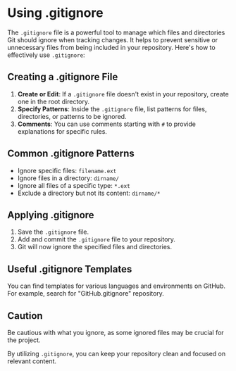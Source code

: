 # Using .gitignore

The `.gitignore` file is a powerful tool to manage which files and directories Git should ignore when tracking changes. It helps to prevent sensitive or unnecessary files from being included in your repository. Here's how to effectively use `.gitignore`:

## Creating a .gitignore File

1. **Create or Edit**: If a `.gitignore` file doesn't exist in your repository, create one in the root directory.
2. **Specify Patterns**: Inside the `.gitignore` file, list patterns for files, directories, or patterns to be ignored.
3. **Comments**: You can use comments starting with `#` to provide explanations for specific rules.

## Common .gitignore Patterns

- Ignore specific files: `filename.ext`
- Ignore files in a directory: `dirname/`
- Ignore all files of a specific type: `*.ext`
- Exclude a directory but not its content: `dirname/*`

## Applying .gitignore

1. Save the `.gitignore` file.
2. Add and commit the `.gitignore` file to your repository.
3. Git will now ignore the specified files and directories.

## Useful .gitignore Templates

You can find templates for various languages and environments on GitHub. For example, search for "GitHub.gitignore" repository.

## Caution

Be cautious with what you ignore, as some ignored files may be crucial for the project.

By utilizing `.gitignore`, you can keep your repository clean and focused on relevant content.
